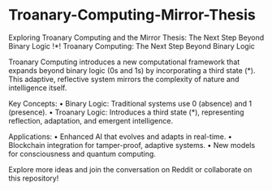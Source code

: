 # Troanary-Computing-Mirror-Thesis
Exploring Troanary Computing and the Mirror Thesis: The Next Step Beyond Binary Logic !*!
Troanary Computing: The Next Step Beyond Binary Logic

Troanary Computing introduces a new computational framework that expands beyond binary logic (0s and 1s) by incorporating a third state (*). This adaptive, reflective system mirrors the complexity of nature and intelligence itself.

Key Concepts:
	•	Binary Logic: Traditional systems use 0 (absence) and 1 (presence).
	•	Troanary Logic: Introduces a third state (*), representing reflection, adaptation, and emergent intelligence.

Applications:
	•	Enhanced AI that evolves and adapts in real-time.
	•	Blockchain integration for tamper-proof, adaptive systems.
	•	New models for consciousness and quantum computing.

Explore more ideas and join the conversation on Reddit or collaborate on this repository!

